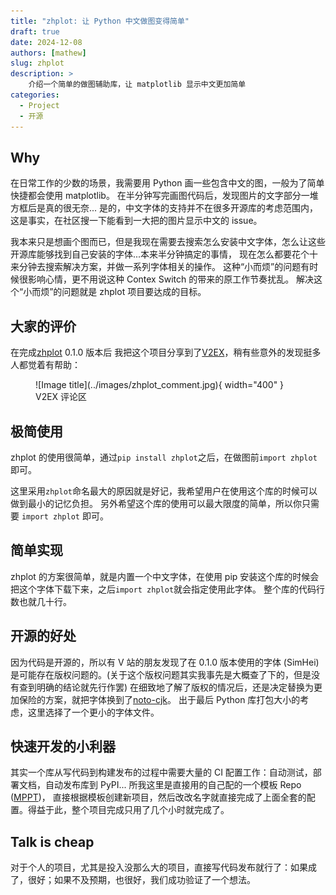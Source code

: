 ```yaml
---
title: "zhplot: 让 Python 中文做图变得简单"
draft: true
date: 2024-12-08
authors: [mathew]
slug: zhplot
description: >
    介绍一个简单的做图辅助库，让 matplotlib 显示中文更加简单
categories:
  - Project
  - 开源
---
```


## Why

在日常工作的少数的场景，我需要用 Python 画一些包含中文的图，一般为了简单快捷都会使用 matplotlib。
在半分钟写完画图代码后，发现图片的文字部分一堆方框后是真的很无奈...
是的，中文字体的支持并不在很多开源库的考虑范围内，这是事实，在社区搜一下能看到一大把的图片显示中文的 issue。

我本来只是想画个图而已，但是我现在需要去搜索怎么安装中文字体，怎么让这些开源库能够找到自己安装的字体...本来半分钟搞定的事情，
现在怎么都要花个十来分钟去搜索解决方案，并做一系列字体相关的操作。
这种“小而烦”的问题有时候很影响心情，更不用说这种 Contex Switch 的带来的原工作节奏扰乱。
解决这个“小而烦”的问题就是 zhplot 项目要达成的目标。

<!-- more -->

## 大家的评价
在完成[zhplot](https://github.com/shenxiangzhuang/zhplot) 0.1.0 版本后
我把这个项目分享到了[V2EX](https://www.v2ex.com/t/1093996)，稍有些意外的发现挺多人都觉着有帮助：

<figure markdown="span">
  ![Image title](../images/zhplot_comment.jpg){ width="400" }
  <figcaption>V2EX 评论区</figcaption>
</figure>

## 极简使用

zhplot 的使用很简单，通过`pip install zhplot`之后，在做图前`import zhplot`即可。

这里采用`zhplot`命名最大的原因就是好记，我希望用户在使用这个库的时候可以做到最小的记忆负担。
另外希望这个库的使用可以最大限度的简单，所以你只需要 `import zhplot` 即可。

## 简单实现
zhplot 的方案很简单，就是内置一个中文字体，在使用 pip 安装这个库的时候会把这个字体下载下来，之后`import zhplot`就会指定使用此字体。
整个库的代码行数也就几十行。


## 开源的好处

因为代码是开源的，所以有 V 站的朋友发现了在 0.1.0 版本使用的字体 (SimHei)
是可能存在版权问题的。(关于这个版权问题其实我事先是大概查了下的，但是没有查到明确的结论就先行作罢)
在细致地了解了版权的情况后，还是决定替换为更加保险的方案，就把字体换到了[noto-cjk](https://github.com/notofonts/noto-cjk)。
出于最后 Python 库打包大小的考虑，这里选择了一个更小的字体文件。

## 快速开发的小利器

其实一个库从写代码到构建发布的过程中需要大量的 CI 配置工作：自动测试，部署文档，自动发布库到 PyPI...
所我这里是直接用的自己配的一个模板 Repo ([MPPT](https://github.com/shenxiangzhuang/mppt))，
直接根据模板创建新项目，然后改改名字就直接完成了上面全套的配置。得益于此，整个项目完成只用了几个小时就完成了。


## Talk is cheap

对于个人的项目，尤其是投入没那么大的项目，直接写代码发布就行了：如果成了，很好；如果不及预期，也很好，我们成功验证了一个想法。
